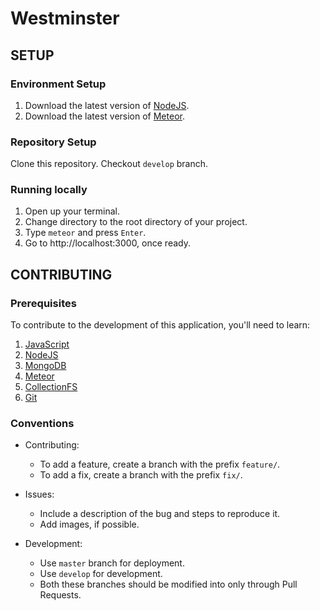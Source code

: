 # Westminster

## SETUP

### Environment Setup

1. Download the latest version of [NodeJS](https://nodejs.org/).
2. Download the latest version of [Meteor](https://www.meteor.com/install).

### Repository Setup

Clone this repository.
Checkout `develop` branch.

### Running locally

1. Open up your terminal.
2. Change directory to the root directory of your project.
3. Type `meteor` and press `Enter`.
4. Go to http://localhost:3000, once ready.

## CONTRIBUTING

### Prerequisites

To contribute to the development of this application, you'll need to learn:

1. [JavaScript](https://developer.mozilla.org/en-US/docs/Learn/JavaScript)
2. [NodeJS](https://nodeschool.io)
3. [MongoDB](https://www.tutorialspoint.com/mongodb/)
4. [Meteor](https://guide.meteor.com)
5. [CollectionFS](https://github.com/CollectionFS/Meteor-CollectionFS)
6. [Git](https://try.github.io/levels/1/challenges/1)

### Conventions

- Contributing:
  - To add a feature, create a branch with the prefix `feature/`.
  - To add a fix, create a branch with the prefix `fix/`.
  
- Issues:
  - Include a description of the bug and steps to reproduce it.
  - Add images, if possible.
  
- Development:
  - Use `master` branch for deployment.
  - Use `develop` for development.
  - Both these branches should be modified into only through Pull Requests.
